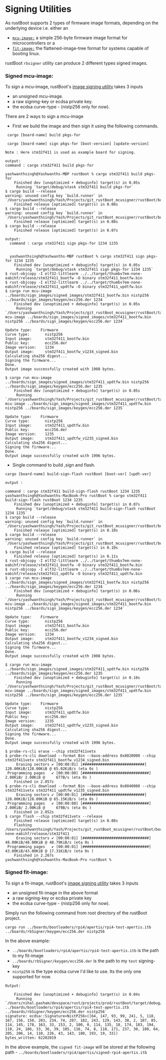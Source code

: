 # Signing Utilities

As rustBoot supports 2 types of firmware image formats, depending on the underlying device i.e. either an
- [`mcu-image:`](./images.md#mcu-image-format) a simple 256-byte firmware image format for microcontrollers or a
- [`fit-image:`](./images.md#fit-image-format) the flattened-image-tree format for systems capable of booting linux.

rustBoot `rbsigner` utility can produce 2 different types signed images. 
### Signed mcu-image:
To sign a mcu-image, rustBoot's [image signing utility](https://github.com/nihalpasham/rustBoot/tree/main/rbsigner) takes 3 inputs
- an unsigned mcu-image. 
- a raw signing-key or ecdsa private key.
- the ecdsa curve-type - (nistp256 only for now).

There are 2 ways to sign a mcu-image

- First we build the image and then sign it using the following commands.
```
 cargo [board-name] build pkgs-for

 cargo [board-name] sign pkgs-for [boot-version] [update-version]
``` 

```
Note : Here stm32f411 is used as example board for signing.
```

```
output:
command : cargo stm32f411 build pkgs-for

yashwanthsingh@Yashwanths-MBP rustBoot % cargo stm32f411 build pkgs-for
    Finished dev [unoptimized + debuginfo] target(s) in 0.05s
     Running `target/debug/xtask stm32f411 build pkgs-for`
$ cargo build --release
warning: unused config key `build.runner` in `/Users/yashwanthsingh/Yash/Projects/git_rustBoot_mcusigner/rustBoot/boards/firmware/stm32f411/boot_fw_blinky_green/.cargo/config.toml`
    Finished release [optimized] target(s) in 0.08s
$ cargo build --release
warning: unused config key `build.runner` in `/Users/yashwanthsingh/Yash/Projects/git_rustBoot_mcusigner/rustBoot/boards/firmware/stm32f411/updt_fw_blinky_red/.cargo/config.toml`
    Finished release [optimized] target(s) in 0.08s
$ cargo build --release
    Finished release [optimized] target(s) in 0.07s
```

```
output:
  command : cargo stm32f411 sign pkgs-for 1234 1235


  yashwanthsingh@Yashwanths-MBP rustBoot % cargo stm32f411 sign pkgs-for 1234 1235
    Finished dev [unoptimized + debuginfo] target(s) in 0.05s
     Running `target/debug/xtask stm32f411 sign pkgs-for 1234 1235`
$ rust-objcopy -I elf32-littlearm ../../target/thumbv7em-none-eabihf/release/stm32f411_bootfw -O binary stm32f411_bootfw.bin
$ rust-objcopy -I elf32-littlearm ../../target/thumbv7em-none-eabihf/release/stm32f411_updtfw -O binary stm32f411_updtfw.bin
$ cargo run mcu-image ../boards/sign_images/signed_images/stm32f411_bootfw.bin nistp256 ../boards/sign_images/keygen/ecc256.der 1234
    Finished dev [unoptimized + debuginfo] target(s) in 0.05s
     Running `/Users/yashwanthsingh/Yash/Projects/git_rustBoot_mcusigner/rustBoot/target/debug/rbsigner mcu-image ../boards/sign_images/signed_images/stm32f411_bootfw.bin nistp256 ../boards/sign_images/keygen/ecc256.der 1234`

Update type:    Firmware
Curve type:       nistp256
Input image:      stm32f411_bootfw.bin
Public key:       ecc256.der
Image version:    1234
Output image:     stm32f411_bootfw_v1234_signed.bin
Calculating sha256 digest...
Signing the firmware...
Done.
Output image successfully created with 1908 bytes.

$ cargo run mcu-image ../boards/sign_images/signed_images/stm32f411_updtfw.bin nistp256 ../boards/sign_images/keygen/ecc256.der 1235
    Finished dev [unoptimized + debuginfo] target(s) in 0.05s
     Running `/Users/yashwanthsingh/Yash/Projects/git_rustBoot_mcusigner/rustBoot/target/debug/rbsigner mcu-image ../boards/sign_images/signed_images/stm32f411_updtfw.bin nistp256 ../boards/sign_images/keygen/ecc256.der 1235`

Update type:    Firmware
Curve type:       nistp256
Input image:      stm32f411_updtfw.bin
Public key:       ecc256.der
Image version:    1235
Output image:     stm32f411_updtfw_v1235_signed.bin
Calculating sha256 digest...
Signing the firmware...
Done.
Output image successfully created with 1996 bytes.  

```
- Single command to build ,sign and flash.

```
cargo [board-name] build-sign-flash rustBoot [boot-ver] [updt-ver]
```

```
output : 

command : cargo stm32f411 build-sign-flash rustBoot 1234 1235
yashwanthsingh@Yashwanths-MacBook-Pro rustBoot % cargo stm32f411 build-sign-flash rustBoot 1234 1235
    Finished dev [unoptimized + debuginfo] target(s) in 0.07s
     Running `target/debug/xtask stm32f411 build-sign-flash rustBoot 1234 1235`
$ cargo build --release
warning: unused config key `build.runner` in `/Users/yashwanthsingh/Yash/Projects/git_rustBoot_mcusigner/rustBoot/boards/firmware/stm32f411/boot_fw_blinky_green/.cargo/config.toml`
    Finished release [optimized] target(s) in 0.10s
$ cargo build --release
warning: unused config key `build.runner` in `/Users/yashwanthsingh/Yash/Projects/git_rustBoot_mcusigner/rustBoot/boards/firmware/stm32f411/updt_fw_blinky_red/.cargo/config.toml`
    Finished release [optimized] target(s) in 0.10s
$ cargo build --release
    Finished release [optimized] target(s) in 0.11s
$ rust-objcopy -I elf32-littlearm ../../target/thumbv7em-none-eabihf/release/stm32f411_bootfw -O binary stm32f411_bootfw.bin
$ rust-objcopy -I elf32-littlearm ../../target/thumbv7em-none-eabihf/release/stm32f411_updtfw -O binary stm32f411_updtfw.bin
$ cargo run mcu-image ../boards/sign_images/signed_images/stm32f411_bootfw.bin nistp256 ../boards/sign_images/keygen/ecc256.der 1234
    Finished dev [unoptimized + debuginfo] target(s) in 0.06s
     Running `/Users/yashwanthsingh/Yash/Projects/git_rustBoot_mcusigner/rustBoot/target/debug/rbsigner mcu-image ../boards/sign_images/signed_images/stm32f411_bootfw.bin nistp256 ../boards/sign_images/keygen/ecc256.der 1234`

Update type:    Firmware
Curve type:       nistp256
Input image:      stm32f411_bootfw.bin
Public key:       ecc256.der
Image version:    1234
Output image:     stm32f411_bootfw_v1234_signed.bin
Calculating sha256 digest...
Signing the firmware...
Done.
Output image successfully created with 1908 bytes.

$ cargo run mcu-image ../boards/sign_images/signed_images/stm32f411_updtfw.bin nistp256 ../boards/sign_images/keygen/ecc256.der 1235
    Finished dev [unoptimized + debuginfo] target(s) in 0.10s
     Running `/Users/yashwanthsingh/Yash/Projects/git_rustBoot_mcusigner/rustBoot/target/debug/rbsigner mcu-image ../boards/sign_images/signed_images/stm32f411_updtfw.bin nistp256 ../boards/sign_images/keygen/ecc256.der 1235`

Update type:    Firmware
Curve type:       nistp256
Input image:      stm32f411_updtfw.bin
Public key:       ecc256.der
Image version:    1235
Output image:     stm32f411_updtfw_v1235_signed.bin
Calculating sha256 digest...
Signing the firmware...
Done.
Output image successfully created with 1996 bytes.

$ probe-rs-cli erase --chip stm32f411vetx
$ probe-rs-cli download --format Bin --base-address 0x8020000 --chip stm32f411vetx stm32f411_bootfw_v1234_signed.bin
     Erasing sectors ✔ [00:00:01] [############################] 128.00KiB/128.00KiB @ 65.02KiB/s (eta 0s )
 Programming pages   ✔ [00:00:00] [##############################]  2.00KiB/ 2.00KiB @     677B/s (eta 0s )
    Finished in 2.057s
$ probe-rs-cli download --format Bin --base-address 0x8040000 --chip stm32f411vetx stm32f411_updtfw_v1235_signed.bin
     Erasing sectors ✔ [00:00:01] [############################] 128.00KiB/128.00KiB @ 65.15KiB/s (eta 0s )
 Programming pages   ✔ [00:00:00] [##############################]  2.00KiB/ 2.00KiB @     679B/s (eta 0s )
    Finished in 2.052s
$ cargo flash --chip stm32f411vetx --release
    Finished release [optimized] target(s) in 0.08s
    Flashing /Users/yashwanthsingh/Yash/Projects/git_rustBoot_mcusigner/rustBoot/boards/target/thumbv7em-none-eabihf/release/stm32f411
     Erasing sectors ✔ [00:00:01] [##############################] 48.00KiB/48.00KiB @ 40.79KiB/s (eta 0s )
 Programming pages   ✔ [00:00:01] [##############################] 43.00KiB/43.00KiB @ 17.31KiB/s (eta 0s )
    Finished in 2.267s
yashwanthsingh@Yashwanths-MacBook-Pro rustBoot % 
```

### Signed fit-image:
To sign a fit-image, rustBoot's [image signing utility](https://github.com/nihalpasham/rustBoot/tree/main/rbsigner) takes 3 inputs 
- an unsigned fit-image in the above format
- a raw signing-key or ecdsa private key
- the ecdsa curve-type - (nistp256 only for now).

Simply run the following command from root directory of the rustBoot project. 
```
cargo run ../boards/bootloaders/rpi4/apertis/rpi4-test-apertis.itb ../boards/rbSigner/keygen/ecc256.der nistp256
```
In the above example:
- `../boards/bootloaders/rpi4/apertis/rpi4-test-apertis.itb` is the path to my fit-image 
- `../boards/rbSigner/keygen/ecc256.der` is the path to my `test` signing-key
- `nistp256` is the type ecdsa curve I'd like to use. Its the only one supported for now.

```
Output: 

    Finished dev [unoptimized + debuginfo] target(s) in 0.04s
     Running `/Users/nihal.pasham/devspace/rust/projects/prod/rustBoot/target/debug/rbsigner ../boards/bootloaders/rpi4/apertis/rpi4-test-apertis.itb ../boards/rbSigner/keygen/ecc256.der nistp256`
signature: ecdsa::Signature<NistP256>([64, 147, 93, 99, 241, 5, 118, 167, 156, 150, 203, 234, 74, 207, 182, 243, 129, 143, 38, 2, 107, 85, 114, 145, 178, 163, 33, 153, 2, 100, 0, 114, 135, 18, 174, 183, 194, 110, 24, 186, 33, 36, 39, 105, 116, 74, 8, 118, 171, 237, 30, 108, 64, 205, 206, 14, 110, 226, 43, 143, 180, 193, 19, 33])
bytes_written: 62202019
```
In the above example, the `signed fit-image` will be stored at the following path - `../boards/bootloaders/rpi4/apertis/signed-rpi4-apertis.itb`